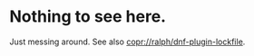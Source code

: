 # Nothing to see here.

Just messing around. See also [copr://ralph/dnf-plugin-lockfile](https://copr.fedorainfracloud.org/coprs/ralph/dnf-plugin-lockfile/).